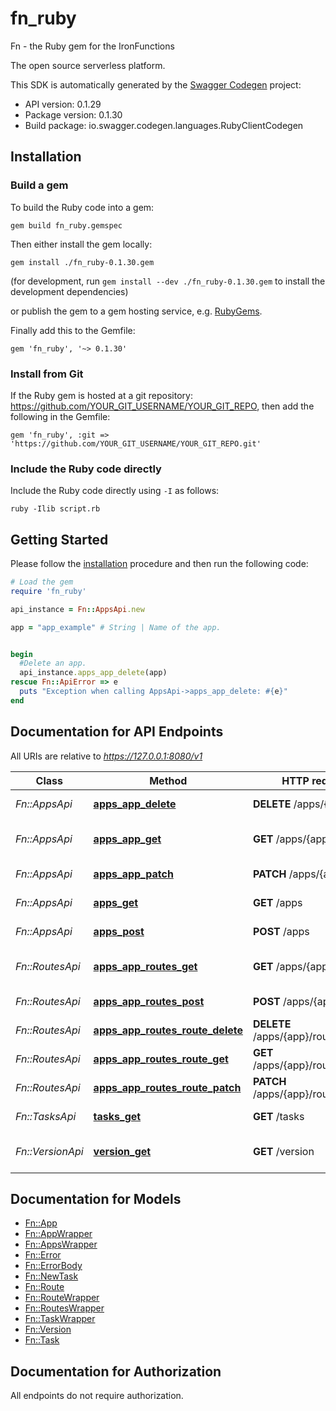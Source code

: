 # fn_ruby

Fn - the Ruby gem for the IronFunctions

The open source serverless platform.

This SDK is automatically generated by the [Swagger Codegen](https://github.com/swagger-api/swagger-codegen) project:

- API version: 0.1.29
- Package version: 0.1.30
- Build package: io.swagger.codegen.languages.RubyClientCodegen

## Installation

### Build a gem

To build the Ruby code into a gem:

```shell
gem build fn_ruby.gemspec
```

Then either install the gem locally:

```shell
gem install ./fn_ruby-0.1.30.gem
```
(for development, run `gem install --dev ./fn_ruby-0.1.30.gem` to install the development dependencies)

or publish the gem to a gem hosting service, e.g. [RubyGems](https://rubygems.org/).

Finally add this to the Gemfile:

    gem 'fn_ruby', '~> 0.1.30'

### Install from Git

If the Ruby gem is hosted at a git repository: https://github.com/YOUR_GIT_USERNAME/YOUR_GIT_REPO, then add the following in the Gemfile:

    gem 'fn_ruby', :git => 'https://github.com/YOUR_GIT_USERNAME/YOUR_GIT_REPO.git'

### Include the Ruby code directly

Include the Ruby code directly using `-I` as follows:

```shell
ruby -Ilib script.rb
```

## Getting Started

Please follow the [installation](#installation) procedure and then run the following code:
```ruby
# Load the gem
require 'fn_ruby'

api_instance = Fn::AppsApi.new

app = "app_example" # String | Name of the app.


begin
  #Delete an app.
  api_instance.apps_app_delete(app)
rescue Fn::ApiError => e
  puts "Exception when calling AppsApi->apps_app_delete: #{e}"
end

```

## Documentation for API Endpoints

All URIs are relative to *https://127.0.0.1:8080/v1*

Class | Method | HTTP request | Description
------------ | ------------- | ------------- | -------------
*Fn::AppsApi* | [**apps_app_delete**](docs/AppsApi.md#apps_app_delete) | **DELETE** /apps/{app} | Delete an app.
*Fn::AppsApi* | [**apps_app_get**](docs/AppsApi.md#apps_app_get) | **GET** /apps/{app} | Get information for a app.
*Fn::AppsApi* | [**apps_app_patch**](docs/AppsApi.md#apps_app_patch) | **PATCH** /apps/{app} | Updates an app.
*Fn::AppsApi* | [**apps_get**](docs/AppsApi.md#apps_get) | **GET** /apps | Get all app names.
*Fn::AppsApi* | [**apps_post**](docs/AppsApi.md#apps_post) | **POST** /apps | Post new app
*Fn::RoutesApi* | [**apps_app_routes_get**](docs/RoutesApi.md#apps_app_routes_get) | **GET** /apps/{app}/routes | Get route list by app name.
*Fn::RoutesApi* | [**apps_app_routes_post**](docs/RoutesApi.md#apps_app_routes_post) | **POST** /apps/{app}/routes | Create new Route
*Fn::RoutesApi* | [**apps_app_routes_route_delete**](docs/RoutesApi.md#apps_app_routes_route_delete) | **DELETE** /apps/{app}/routes/{route} | Deletes the route
*Fn::RoutesApi* | [**apps_app_routes_route_get**](docs/RoutesApi.md#apps_app_routes_route_get) | **GET** /apps/{app}/routes/{route} | Gets route by name
*Fn::RoutesApi* | [**apps_app_routes_route_patch**](docs/RoutesApi.md#apps_app_routes_route_patch) | **PATCH** /apps/{app}/routes/{route} | Update a Route
*Fn::TasksApi* | [**tasks_get**](docs/TasksApi.md#tasks_get) | **GET** /tasks | Get next task.
*Fn::VersionApi* | [**version_get**](docs/VersionApi.md#version_get) | **GET** /version | Get daemon version.


## Documentation for Models

 - [Fn::App](docs/App.md)
 - [Fn::AppWrapper](docs/AppWrapper.md)
 - [Fn::AppsWrapper](docs/AppsWrapper.md)
 - [Fn::Error](docs/Error.md)
 - [Fn::ErrorBody](docs/ErrorBody.md)
 - [Fn::NewTask](docs/NewTask.md)
 - [Fn::Route](docs/Route.md)
 - [Fn::RouteWrapper](docs/RouteWrapper.md)
 - [Fn::RoutesWrapper](docs/RoutesWrapper.md)
 - [Fn::TaskWrapper](docs/TaskWrapper.md)
 - [Fn::Version](docs/Version.md)
 - [Fn::Task](docs/Task.md)


## Documentation for Authorization

 All endpoints do not require authorization.

